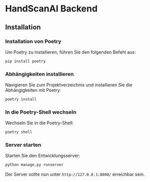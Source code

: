 # HandScanAI Backend

## Installation

### Installation von Poetry

Um Poetry zu installieren, führen Sie den folgenden Befehl aus:

```sh
pip install poetry
```

### Abhängigkeiten installieren

Navigieren Sie zum Projektverzeichnis und installieren Sie die Abhängigkeiten mit Poetry:

```sh
poetry install
```

### In die Poetry-Shell wechseln

Wechseln Sie in die Poetry-Shell:

```sh
poetry shell
```

### Server starten

Starten Sie den Entwicklungsserver:

```sh
python manage.py runserver
```

Der Server sollte nun unter `http://127.0.0.1:8000/` erreichbar sein.